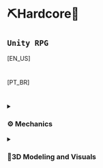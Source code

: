  # ⛏Hardcore💎 
**`Unity RPG`**
---
[EN_US]




#
[PT_BR]




#
<details>
 <summary><h3>⚙ Mechanics</h3></summary>
[EN_US]



  
#
[PT_BR]


#
</details>
<details>
 <summary><h3>🎨3D Modeling and Visuals</h3></summary>
 [EN_US]


  
#
[PT_BR]

</details>

